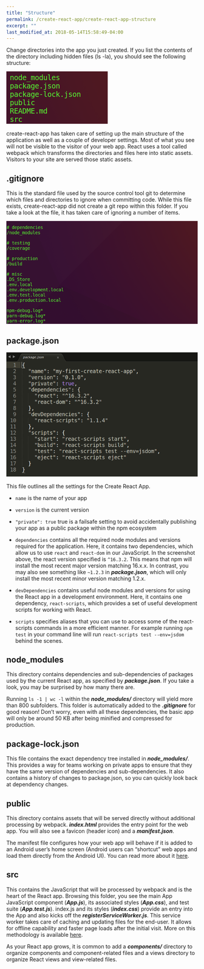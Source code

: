 ```yaml
---
title: "Structure"
permalink: /create-react-app/create-react-app-structure
excerpt: ""
last_modified_at: 2018-05-14T15:58:49-04:00
---
```


Change directories into the app you just created. If you list the contents of the directory including hidden files (ls -la), you should see the following structure:

![Create React App Structure](/assets/images/create-react-app-structure.png)

create-react-app has taken care of setting up the main structure of the application as well as a couple of developer settings. Most of what you see will not be visible to the visitor of your web app. React uses a tool called webpack which transforms the directories and files here into static assets. Visitors to your site are served those static assets.

## .gitignore

This is the standard file used by the source control tool git to determine which files and directories to ignore when committing code. While this file exists, create-react-app did not create a git repo within this folder. If you take a look at the file, it has taken care of ignoring a number of items.

![Create React App .gitignore](/assets/images/create-react-app-gitignore.png)

## package.json

![Create React App package-json](/assets/images/create-react-app-package-json.png)

This file outlines all the settings for the Create React App.

* `name` is the name of your app

* `version` is the current version

* `"private": true` true is a failsafe setting to avoid accidentally publishing your app as a public package within the npm ecosystem

* `dependencies` contains all the required node modules and versions required for the application. Here, it contains two dependencies, which allow us to use `react` and `react-dom` in our JavaScript. In the screenshot above, the react version specified is `^16.3.2`. This means that npm will install the most recent major version matching 16.x.x. In contrast, you may also see something like `~1.2.3` in ***package.json***, which will only install the most recent minor version matching 1.2.x.

* `devDependencies` contains useful node modules and versions for using the React app in a development environment. Here, it contains one dependency, `react-scripts`, which provides a set of useful development scripts for working with React.

* `scripts` specifies aliases that you can use to access some of the react-scripts commands in a more efficient manner. For example running `npm test` in your command line will run `react-scripts test --env=jsdom` behind the scenes.

## node_modules

This directory contains dependencies and sub-dependencies of packages used by the current React app, as specified by ***package.json***. If you take a look, you may be surprised by how many there are.

Running `ls -1 | wc -l` within the ***node_modules/*** directory will yield more than 800 subfolders. This folder is automatically added to the ***.gitignore*** for good reason! Don’t worry, even with all these dependencies, the basic app will only be around 50 KB after being minified and compressed for production.

## package-lock.json

This file contains the exact dependency tree installed in ***node_modules/***. This provides a way for teams working on private apps to ensure that they have the same version of dependencies and sub-dependencies. It also contains a history of changes to package.json, so you can quickly look back at dependency changes.

## public

This directory contains assets that will be served directly without additional processing by webpack. ***index.html*** provides the entry point for the web app. You will also see a favicon (header icon) and a ***manifest.json***.

The manifest file configures how your web app will behave if it is added to an Android user’s home screen (Android users can “shortcut” web apps and load them directly from the Android UI). You can read more about it [here](https://developers.google.com/web/fundamentals/web-app-manifest/).

## src

This contains the JavaScript that will be processed by webpack and is the heart of the React app. Browsing this folder, you see the main App JavaScript component (***App.js***), its associated styles (***App.css***), and test suite (***App.test.js***). index.js and its styles (***index.css***) provide an entry into the App and also kicks off the ***registerServiceWorker.js***. This service worker takes care of caching and updating files for the end-user. It allows for offline capability and faster page loads after the initial visit. More on this methodology is available [here](https://github.com/facebook/create-react-app/blob/master/packages/react-scripts/template/README.md#making-a-progressive-web-app).

As your React app grows, it is common to add a ***components/*** directory to organize components and component-related files and a views directory to organize React views and view-related files.